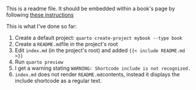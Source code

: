 This is a readme file. It should be embedded within a book's page by following [these instructions]()

This is what I've done so far:

1. Create a default project: `quarto create-project mybook --type book`
2. Create a `README.md`file in the project's root
3. Edit `index.md` (in the project's root) and added `{{< include README.md >}}`
4. Run `quarto preview`
5. I get a warning stating `WARNING: Shortcode include is not recognized.`
6. `index.md` does not render `README.md`contents, instead it displays the include shortcode as a regular text.